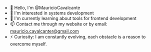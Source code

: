 - 👋 Hello, I'm @MauricioCavalcante
- 👀 I'm interested in systems development
- 🌱 I'm currently learning about tools for frontend development
- 📫 Contact me through my website or by email: mauricio.cavalcanter@gmail.com
- ⚡ Curiosity: I am constantly evolving, each obstacle is a reason to overcome myself.
